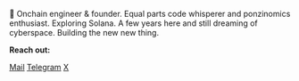 🦀 Onchain engineer & founder. Equal parts code whisperer and ponzinomics enthusiast. Exploring Solana. A few years here and still dreaming of cyberspace. Building the new new thing.

**Reach out:** 

[Mail](mailto:vitor@vitorpy.com) [Telegram](https://t.me/vitorpy) [X](https://x.com/pyvitor)
